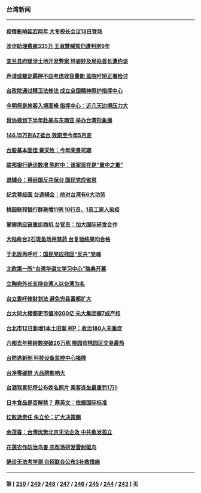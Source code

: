 ### 台湾新闻
---
#### [疫情影响延宕两年 大专校长会议13日登场](../../pages/ncid1349361/n13502453.md) 
#### [涉诈助理费逾335万 王淑慧喊冤仍遭判刑9年](../../pages/ncid1349361/n13502322.md) 
#### [宜兰县府疑涉土地开发弊案 林姿妙及局处首长遭约谈](../../pages/ncid1349361/n13502319.md) 
#### [声请或裁定羁押不应考虑收容量能 监院吁矫正署检讨](../../pages/ncid1349361/n13502327.md) 
#### [台政院通过精卫法修法 成立全国精神照护指挥中心](../../pages/ncid1349361/n13502324.md) 
#### [今明将是旅客入境高峰 指挥中心：近几天边境压力大](../../pages/ncid1349361/n13502252.md) 
#### [贸协规划下半年赴美与东南亚 举办台湾形象展](../../pages/ncid1349361/n13502192.md) 
#### [146.15万剂AZ抵台 效期至今年5月底](../../pages/ncid1349361/n13502124.md) 
#### [台股基本面佳 黄天牧：今年荣景可期](../../pages/ncid1349361/n13502119.md) 
#### [联邦银行确诊数增 陈时中：该案现在是“重中之重”](../../pages/ncid1349361/n13502115.md) 
#### [退辅会：蒋经国反共保台 国民党应省思](../../pages/ncid1349361/n13501946.md) 
#### [纪念蒋经国 台退辅会：他对台湾有6大功劳](../../pages/ncid1349361/n13501182.md) 
#### [桃园联邦银行群聚增11例 10行员、1员工家人染疫](../../pages/ncid1349361/n13501407.md) 
#### [掌握供应链重组商机 台官员：加大国际研发合作](../../pages/ncid1349361/n13499767.md) 
#### [大陆称台2石斑鱼场用禁药 台复验结果均合格](../../pages/ncid1349361/n13499671.md) 
#### [于北辰再呼吁：国民党应找回“反共”党魂](../../pages/ncid1349361/n13499926.md) 
#### [北欧第一所“台湾华语文学习中心”瑞典开幕](../../pages/ncid1349361/n13499864.md) 
#### [立陶宛外长支持台湾人以台湾为名](../../pages/ncid1349361/n13499928.md) 
#### [台立委吁修财划法 避免穷县富都扩大](../../pages/ncid1349361/n13499935.md) 
#### [台大同大楼都更市值冲200亿 元大集团握7成产权](../../pages/ncid1349361/n13499868.md) 
#### [台北市12日新增1本土旧案 柯P：收治180人无重症](../../pages/ncid1349361/n13499798.md) 
#### [六都去年移转数突破26万栋 桃园市桃园区交易最热](../../pages/ncid1349361/n13499876.md) 
#### [台防逃新制 科技设备监控中心揭牌](../../pages/ncid1349361/n13499697.md) 
#### [台净零碳排 大品牌影响大](../../pages/ncid1349361/n13499763.md) 
#### [台酒驾累犯将公布姓名照片 乘客连坐最重罚1万5](../../pages/ncid1349361/n13499702.md) 
#### [日本食品是否解禁？ 蔡英文：依据国际标准](../../pages/ncid1349361/n13499735.md) 
#### [扛败选责任 朱立伦：扩大决策圈](../../pages/ncid1349361/n13499623.md) 
#### [余茂春：台湾优势北京无法企及 中共愈发孤立](../../pages/ncid1349361/n13500281.md) 
#### [花莲农作防治鸟害 农改场研发雷射驱鸟](../../pages/ncid1349361/n13500087.md) 
#### [确诊无法考学测 台招联会公布3补救措施](../../pages/ncid1349361/n13500051.md) 

---
#### 第 [ [250](./250.md) / [249](./249.md) / [248](./248.md) / [247](./247.md) / [246](./246.md) / [245](./245.md) / [244](./244.md) / [243](./243.md) ] 页
